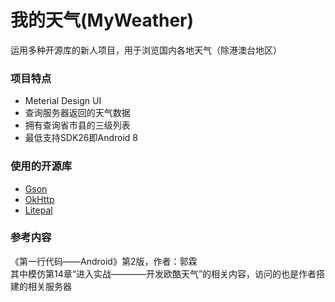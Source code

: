 # 我的天气(MyWeather)
运用多种开源库的新人项目，用于浏览国内各地天气（除港澳台地区）  
### 项目特点
* Meterial Design UI
* 查询服务器返回的天气数据
* 拥有查询省市县的三级列表
* 最低支持SDK26即Android 8
### 使用的开源库
* [Gson](https://github.com/google/gson)
* [OkHttp](https://github.com/square/okhttp)
* [Litepal](https://github.com/guolindev/LitePal)
### 参考内容
《第一行代码——Android》第2版，作者：郭霖  
其中模仿第14章“进入实战————开发欧酷天气”的相关内容，访问的也是作者搭建的相关服务器
